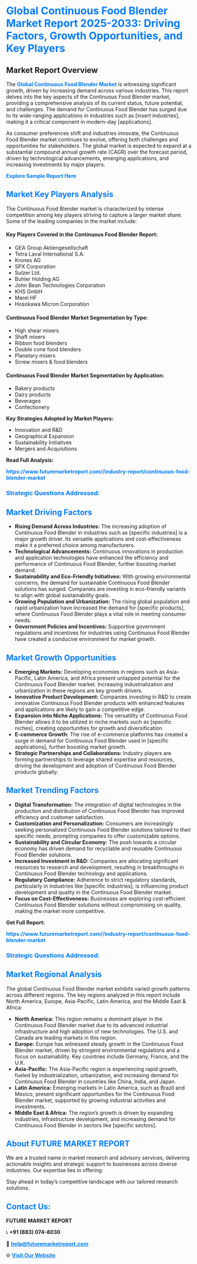 <h1 style="color: #007BFF;">Global Continuous Food Blender Market Report 2025-2033: Driving Factors, Growth Opportunities, and Key Players</h1>

<section id="overview">
<h2>Market Report Overview</h2>
<p>The <a href="https://www.futuremarketreport.com//industry-report/continuous-food-blender-market" style="color: #007BFF; text-decoration: none;"><strong>Global Continuous Food Blender Market</strong></a> is witnessing significant growth, driven by increasing demand across various industries. This report delves into the key aspects of the Continuous Food Blender market, providing a comprehensive analysis of its current status, future potential, and challenges. The demand for Continuous Food Blender has surged due to its wide-ranging applications in industries such as [insert industries], making it a critical component in modern-day [applications].</p>
<p>As consumer preferences shift and industries innovate, the Continuous Food Blender market continues to evolve, offering both challenges and opportunities for stakeholders. The global market is expected to expand at a substantial compound annual growth rate (CAGR) over the forecast period, driven by technological advancements, emerging applications, and increasing investments by major players.</p>
</section>

<section id="overview">
<p><a href="https://www.futuremarketreport.com//request-sample/reportId=54685" style="color: #007BFF; text-decoration: none;"><strong>Explore Sample Report Here</strong></a></p>
</section>

<section id="key-players">
<h2 style="color: #007BFF;">Market Key Players Analysis</h2>
<p>The Continuous Food Blender market is characterized by intense competition among key players striving to capture a larger market share. Some of the leading companies in the market include:</p>
<h4>Key Players Covered in the Continuous Food Blender Report:</h4>
<ul><li>GEA Group Aktiengesellschaft</li><li>Tetra Laval International S.A.</li><li>Krones AG</li><li>SPX Corporation</li><li>Sulzer Ltd.</li><li>Buhler Holding AG</li><li>John Bean Technologies Corporation</li><li>KHS GmbH</li><li>Marel HF</li><li>Hosokawa Micron Corporation</li></ul>
<h4>Continuous Food Blender Market Segmentation by Type:</h4>
<ul><li>High shear mixers</li><li>Shaft mixers</li><li>Ribbon food blenders</li><li>Double cone food blenders</li><li>Planetary mixers</li><li>Screw mixers &amp; food blenders</li></ul>

<h4>Continuous Food Blender Market Segmentation by Application:</h4>
<ul><li>Bakery products</li><li>Dairy products</li><li>Beverages</li><li>Confectionery</li></ul>
<p><strong>Key Strategies Adopted by Market Players:</strong></p>
<ul>
<li>Innovation and R&D</li>
<li>Geographical Expansion</li>
<li>Sustainability Initiatives</li>
<li>Mergers and Acquisitions</li>
</ul>
</section>

<section>
<p><strong>Read Full Analysis: </strong></p><a href="https://www.futuremarketreport.com//industry-report/continuous-food-blender-market" style="color: #007BFF; text-decoration: none;"><strong>https://www.futuremarketreport.com//industry-report/continuous-food-blender-market</strong></a>
<h3 style="color: #007BFF;">Strategic Questions Addressed:</h3>
</section>

<section id="driving-factors">
<h2 style="color: #007BFF;">Market Driving Factors</h2>
<ul>
<li><strong>Rising Demand Across Industries:</strong> The increasing adoption of Continuous Food Blender in industries such as [specific industries] is a major growth driver. Its versatile applications and cost-effectiveness make it a preferred choice among manufacturers.</li>
<li><strong>Technological Advancements:</strong> Continuous innovations in production and application technologies have enhanced the efficiency and performance of Continuous Food Blender, further boosting market demand.</li>
<li><strong>Sustainability and Eco-Friendly Initiatives:</strong> With growing environmental concerns, the demand for sustainable Continuous Food Blender solutions has surged. Companies are investing in eco-friendly variants to align with global sustainability goals.</li>
<li><strong>Growing Population and Urbanization:</strong> The rising global population and rapid urbanization have increased the demand for [specific products], where Continuous Food Blender plays a vital role in meeting consumer needs.</li>
<li><strong>Government Policies and Incentives:</strong> Supportive government regulations and incentives for industries using Continuous Food Blender have created a conducive environment for market growth.</li>
</ul>
</section>

<section id="growth-opportunities">
<h2 style="color: #007BFF;">Market Growth Opportunities</h2>
<ul>
<li><strong>Emerging Markets:</strong> Developing economies in regions such as Asia-Pacific, Latin America, and Africa present untapped potential for the Continuous Food Blender market. Increasing industrialization and urbanization in these regions are key growth drivers.</li>
<li><strong>Innovative Product Development:</strong> Companies investing in R&D to create innovative Continuous Food Blender products with enhanced features and applications are likely to gain a competitive edge.</li>
<li><strong>Expansion into Niche Applications:</strong> The versatility of Continuous Food Blender allows it to be utilized in niche markets such as [specific niches], creating opportunities for growth and diversification.</li>
<li><strong>E-commerce Growth:</strong> The rise of e-commerce platforms has created a surge in demand for Continuous Food Blender used in [specific applications], further boosting market growth.</li>
<li><strong>Strategic Partnerships and Collaborations:</strong> Industry players are forming partnerships to leverage shared expertise and resources, driving the development and adoption of Continuous Food Blender products globally.</li>
</ul>
</section>

<section id="trending-factors">
<h2 style="color: #007BFF;">Market Trending Factors</h2>
<ul>
<li><strong>Digital Transformation:</strong> The integration of digital technologies in the production and distribution of Continuous Food Blender has improved efficiency and customer satisfaction.</li>
<li><strong>Customization and Personalization:</strong> Consumers are increasingly seeking personalized Continuous Food Blender solutions tailored to their specific needs, prompting companies to offer customizable options.</li>
<li><strong>Sustainability and Circular Economy:</strong> The push towards a circular economy has driven demand for recyclable and reusable Continuous Food Blender solutions.</li>
<li><strong>Increased Investment in R&D:</strong> Companies are allocating significant resources to research and development, resulting in breakthroughs in Continuous Food Blender technology and applications.</li>
<li><strong>Regulatory Compliance:</strong> Adherence to strict regulatory standards, particularly in industries like [specific industries], is influencing product development and quality in the Continuous Food Blender market.</li>
<li><strong>Focus on Cost-Effectiveness:</strong> Businesses are exploring cost-efficient Continuous Food Blender solutions without compromising on quality, making the market more competitive.</li>
</ul>
</section>

<section>
<p><strong>Get Full Report: </strong></p><a href="https://www.futuremarketreport.com//industry-report/continuous-food-blender-market" style="color: #007BFF; text-decoration: none;"><strong>https://www.futuremarketreport.com//industry-report/continuous-food-blender-market</strong></a>
<h3 style="color: #007BFF;">Strategic Questions Addressed:</h3>
</section>


<section id="regional-analysis">
<h2 style="color: #007BFF;">Market Regional Analysis</h2>
<p>The global Continuous Food Blender market exhibits varied growth patterns across different regions. The key regions analyzed in this report include North America, Europe, Asia-Pacific, Latin America, and the Middle East & Africa:</p>
<ul>
<li><strong>North America:</strong> This region remains a dominant player in the Continuous Food Blender market due to its advanced industrial infrastructure and high adoption of new technologies. The U.S. and Canada are leading markets in this region.</li>
<li><strong>Europe:</strong> Europe has witnessed steady growth in the Continuous Food Blender market, driven by stringent environmental regulations and a focus on sustainability. Key countries include Germany, France, and the U.K.</li>
<li><strong>Asia-Pacific:</strong> The Asia-Pacific region is experiencing rapid growth, fueled by industrialization, urbanization, and increasing demand for Continuous Food Blender in countries like China, India, and Japan.</li>
<li><strong>Latin America:</strong> Emerging markets in Latin America, such as Brazil and Mexico, present significant opportunities for the Continuous Food Blender market, supported by growing industrial activities and investments.</li>
<li><strong>Middle East & Africa:</strong> The region’s growth is driven by expanding industries, infrastructure development, and increasing demand for Continuous Food Blender in sectors like [specific sectors].</li>
</ul>
</section>

<footer>
<h2 style="color: #007BFF;">About FUTURE MARKET REPORT</h2>
<p>We are a trusted name in market research and advisory services, delivering actionable insights and strategic support to businesses across diverse industries. Our expertise lies in offering:</p>

<p>Stay ahead in today’s competitive landscape with our tailored research solutions.</p>

<h2 style="color: #007BFF;">Contact Us:</h2>
<p><strong>FUTURE MARKET REPORT</strong></p>
<p>📞 <strong>+91 (883) 074-8030</strong></p>
<p>📧 <strong><a href="mailto:help@futuremarketreport.com" style="color: #007BFF;">help@futuremarketreport.com</a></strong></p>
<p>🌐 <strong><a href="https://www.futuremarketreport.com/" style="color: #007BFF;">Visit Our Website</a></strong></p>
</footer>